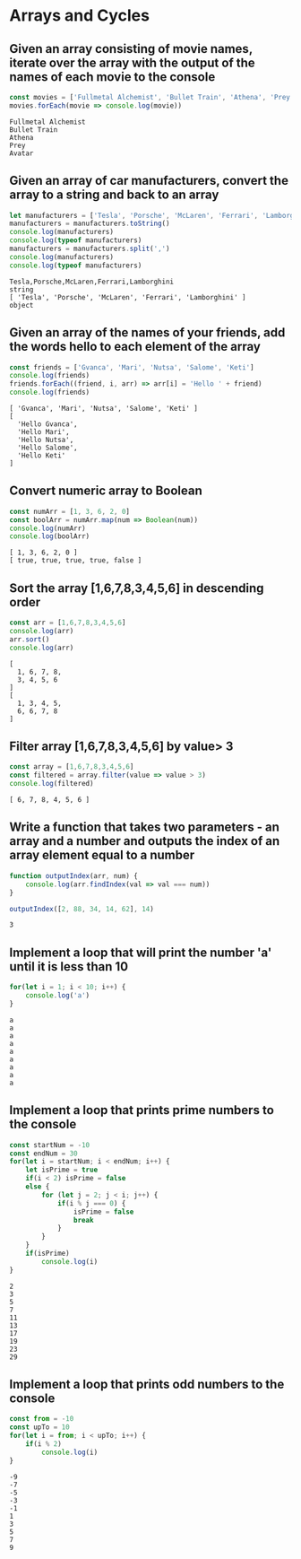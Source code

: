 # Arrays and Cycles

## Given an array consisting of movie names, iterate over the array with the output of the names of each movie to the console
```js
const movies = ['Fullmetal Alchemist', 'Bullet Train', 'Athena', 'Prey', 'Avatar']
movies.forEach(movie => console.log(movie))
```
```
Fullmetal Alchemist
Bullet Train
Athena
Prey
Avatar
```

## Given an array of car manufacturers, convert the array to a string and back to an array
```js
let manufacturers = ['Tesla', 'Porsche', 'McLaren', 'Ferrari', 'Lamborghini']
manufacturers = manufacturers.toString()
console.log(manufacturers)
console.log(typeof manufacturers)
manufacturers = manufacturers.split(',')
console.log(manufacturers)
console.log(typeof manufacturers)
```
```
Tesla,Porsche,McLaren,Ferrari,Lamborghini
string
[ 'Tesla', 'Porsche', 'McLaren', 'Ferrari', 'Lamborghini' ]
object
```

## Given an array of the names of your friends, add the words hello to each element of the array
```js
const friends = ['Gvanca', 'Mari', 'Nutsa', 'Salome', 'Keti']
console.log(friends)
friends.forEach((friend, i, arr) => arr[i] = 'Hello ' + friend)
console.log(friends)
``` 
```
[ 'Gvanca', 'Mari', 'Nutsa', 'Salome', 'Keti' ]
[
  'Hello Gvanca',
  'Hello Mari',
  'Hello Nutsa',
  'Hello Salome',
  'Hello Keti'
]
```

## Convert numeric array to Boolean
```js
const numArr = [1, 3, 6, 2, 0]
const boolArr = numArr.map(num => Boolean(num))
console.log(numArr)
console.log(boolArr)
``` 
```
[ 1, 3, 6, 2, 0 ]
[ true, true, true, true, false ]
```

## Sort the array [1,6,7,8,3,4,5,6] in descending order
```js
const arr = [1,6,7,8,3,4,5,6]
console.log(arr)
arr.sort()
console.log(arr)
```
```
[
  1, 6, 7, 8,
  3, 4, 5, 6
]
[
  1, 3, 4, 5,
  6, 6, 7, 8
]
```

## Filter array [1,6,7,8,3,4,5,6] by value> 3
```js
const array = [1,6,7,8,3,4,5,6]
const filtered = array.filter(value => value > 3)
console.log(filtered)
```
```
[ 6, 7, 8, 4, 5, 6 ]
```

## Write a function that takes two parameters - an array and a number and outputs the index of an array element equal to a number
```js
function outputIndex(arr, num) {
    console.log(arr.findIndex(val => val === num))
}

outputIndex([2, 88, 34, 14, 62], 14)
```
```
3
```

## Implement a loop that will print the number 'a' until it is less than 10
```js
for(let i = 1; i < 10; i++) {
    console.log('a')
}
```
```
a
a
a
a
a
a
a
a
a
```

## Implement a loop that prints prime numbers to the console
```js
const startNum = -10
const endNum = 30
for(let i = startNum; i < endNum; i++) {
    let isPrime = true
    if(i < 2) isPrime = false
    else {
        for (let j = 2; j < i; j++) {
            if(i % j === 0) {
                isPrime = false
                break
            }
        }
    }
    if(isPrime)
        console.log(i)
}
```
```
2
3
5
7
11
13
17
19
23
29
```

## Implement a loop that prints odd numbers to the console
```js
const from = -10
const upTo = 10
for(let i = from; i < upTo; i++) {
    if(i % 2)
        console.log(i)
}
```
```
-9
-7
-5
-3
-1
1
3
5
7
9
```
